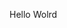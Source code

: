 Hello Wolrd





































































































































































































































































































































































































































































































































































































































































































































































































































































































































































































































































































































































































































































































































































































































































































































































































































































































































































































































































































































































































































































































































































































































































































































































































































































































































































































































































































































































































































































































































































































































































































































































































































































































































































































































































































































































































































































































































































































































































































































































































































































































































































































































































































































































































































